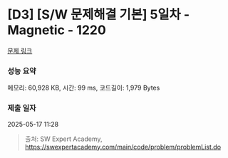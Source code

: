 # [D3] [S/W 문제해결 기본] 5일차 - Magnetic - 1220 

[문제 링크](https://swexpertacademy.com/main/code/problem/problemDetail.do?contestProbId=AV14hwZqABsCFAYD) 

### 성능 요약

메모리: 60,928 KB, 시간: 99 ms, 코드길이: 1,979 Bytes

### 제출 일자

2025-05-17 11:28



> 출처: SW Expert Academy, https://swexpertacademy.com/main/code/problem/problemList.do